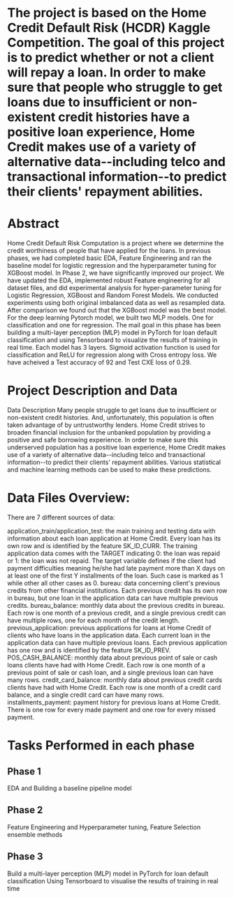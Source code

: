 # The project is based on the Home Credit Default Risk (HCDR) Kaggle Competition. The goal of this project is to predict whether or not a client will repay a loan. In order to make sure that people who struggle to get loans due to insufficient or non-existent credit histories have a positive loan experience, Home Credit makes use of a variety of alternative data--including telco and transactional information--to predict their clients' repayment abilities.

# Abstract
Home Credit Default Risk Computation is a project where we determine the credit worthiness of people that have applied for the loans. In previous phases, we had completed basic EDA, Feature Engineering and ran the baseline model for logistic regression and the hyperparameter tuning for XGBoost model. In Phase 2, we have significantly improved our project. We have updated the EDA, implemented robust Feature engineering for all dataset files, and did experimental analysis for hyper-parameter tuning for Logistic Regression, XGBoost and Random Forest Models. We conducted experiments using both original imbalanced data as well as resampled data. After comparison we found out that the XGBoost model was the best model. For the deep learning Pytorch model, we built two MLP models. One for classification and one for regression. The mail goal in this phase has been building a multi-layer perception (MLP) model in PyTorch for loan default classification and using Tensorboard to visualize the results of training in real time. Each model has 3 layers. Sigmoid activation function is used for classification and ReLU for regression along with Cross entropy loss. We have acheived a Test accuracy of 92 and Test CXE loss of 0.29.

# Project Description and Data
Data Description
Many people struggle to get loans due to insufficient or non-existent credit histories. And, unfortunately, this population is often taken advantage of by untrustworthy lenders. Home Credit strives to broaden financial inclusion for the unbanked population by providing a positive and safe borrowing experience. In order to make sure this underserved population has a positive loan experience, Home Credit makes use of a variety of alternative data--including telco and transactional information--to predict their clients' repayment abilities. Various statistical and machine learning methods can be used to make these predictions.

# Data Files Overview:
There are 7 different sources of data:

application_train/application_test: the main training and testing data with information about each loan application at Home Credit. Every loan has its own row and is identified by the feature SK_ID_CURR. The training application data comes with the TARGET indicating 0: the loan was repaid or 1: the loan was not repaid. The target variable defines if the client had payment difficulties meaning he/she had late payment more than X days on at least one of the first Y installments of the loan. Such case is marked as 1 while other all other cases as 0.
bureau: data concerning client's previous credits from other financial institutions. Each previous credit has its own row in bureau, but one loan in the application data can have multiple previous credits.
bureau_balance: monthly data about the previous credits in bureau. Each row is one month of a previous credit, and a single previous credit can have multiple rows, one for each month of the credit length.
previous_application: previous applications for loans at Home Credit of clients who have loans in the application data. Each current loan in the application data can have multiple previous loans. Each previous application has one row and is identified by the feature SK_ID_PREV.
POS_CASH_BALANCE: monthly data about previous point of sale or cash loans clients have had with Home Credit. Each row is one month of a previous point of sale or cash loan, and a single previous loan can have many rows.
credit_card_balance: monthly data about previous credit cards clients have had with Home Credit. Each row is one month of a credit card balance, and a single credit card can have many rows.
installments_payment: payment history for previous loans at Home Credit. There is one row for every made payment and one row for every missed payment.

# Tasks Performed in each phase
## Phase 1
EDA and Building a baseline pipeline model

## Phase 2
Feature Engineering and Hyperparameter tuning, Feature Selection ensemble methods

## Phase 3
Build a multi-layer perception (MLP) model in PyTorch for loan default classification Using Tensorboard to visualise the results of training in real time
